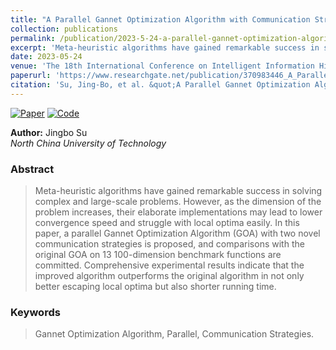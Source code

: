 ```yaml
---
title: "A Parallel Gannet Optimization Algorithm with Communication Strategies (PGOA)"
collection: publications
permalink: /publication/2023-5-24-a-parallel-gannet-optimization-algorithm-with-communication-strategies-pgoa-number-1
excerpt: 'Meta-heuristic algorithms have gained remarkable success in solving complex and large-scale problems. However, as the dimension of the problem increases, their elaborate implementations may lead to lower convergence speed and struggle with local optima easily. In this paper, a parallel Gannet Optimization Algorithm (GOA) with two novel communication strategies is proposed, and comparisons with the original GOA on 13 100-dimension benchmark functions are committed. Comprehensive experimental results indicate that the improved algorithm outperforms the original algorithm in not only better escaping local optima but also shorter running time.'
date: 2023-05-24
venue: 'The 18th International Conference on Intelligent Information Hiding and Multimedia Signal Processing'
paperurl: 'https://www.researchgate.net/publication/370983446_A_Parallel_Gannet_Optimization_Algorithm_with_Communication_Strategies_PGOA'
citation: 'Su, Jing-Bo, et al. &quot;A Parallel Gannet Optimization Algorithm with Communication Strategies (PGOA).&quot; <i>International Conference on Intelligent Information Hiding and Multimedia Signal Processing</i>. Singapore: Springer Nature Singapore, 2022.'
---
```


[![Paper](https://img.shields.io/badge/Paper-10.1007-blue)](https://link.springer.com/chapter/10.1007/978-981-99-0105-0_7)
[![Code](https://img.shields.io/badge/Code-GitHub-green)](https://github.com/sujingbo0217/PGOA)

**Author:** Jingbo Su  
*North China University of Technology*

### Abstract

> Meta-heuristic algorithms have gained remarkable success in solving complex and large-scale problems. However, as the dimension of the problem increases, their elaborate implementations may lead to lower convergence speed and struggle with local optima easily. In this paper, a parallel Gannet Optimization Algorithm (GOA) with two novel communication strategies is proposed, and comparisons with the original GOA on 13 100-dimension benchmark functions are committed. Comprehensive experimental results indicate that the improved algorithm outperforms the original algorithm in not only better escaping local optima but also shorter running time.

### Keywords

> Gannet Optimization Algorithm, Parallel, Communication Strategies.
